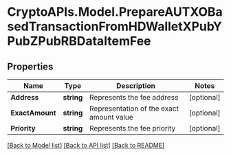 # CryptoAPIs.Model.PrepareAUTXOBasedTransactionFromHDWalletXPubYPubZPubRBDataItemFee

## Properties

Name | Type | Description | Notes
------------ | ------------- | ------------- | -------------
**Address** | **string** | Represents the fee address | [optional] 
**ExactAmount** | **string** | Representation of the exact amount value | [optional] 
**Priority** | **string** | Represents the fee priority | [optional] 

[[Back to Model list]](../README.md#documentation-for-models) [[Back to API list]](../README.md#documentation-for-api-endpoints) [[Back to README]](../README.md)

